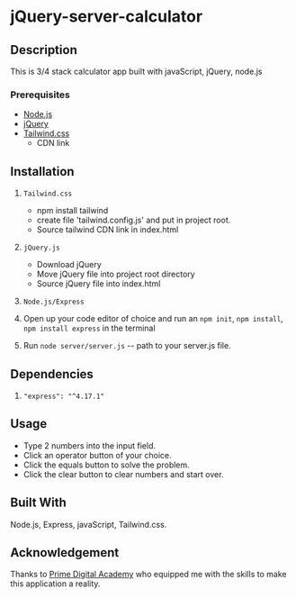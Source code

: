 # jQuery-server-calculator

## Description

This is 3/4 stack calculator app built with javaScript, jQuery, node.js

<!-- ![screenshot of the app](https://github.com/ConnorDetviler/weekend-sql-to-do-list/blob/master/Screenshot.jpg) -->

### Prerequisites

- [Node.js](https://nodejs.org/en/)
- [jQuery](https://jquery.com/download/)
- [Tailwind.css](https://tailwindcss.com/) 
    - CDN link

## Installation

1. `Tailwind.css`
    - npm install tailwind
    - create file 'tailwind.config.js' and put in project root.
    - Source tailwind CDN link in index.html

2. `jQuery.js`
    - Download jQuery
    - Move jQuery file into project root directory
    - Source jQuery file into index.html

3. `Node.js/Express`
  1. Open up your code editor of choice and run an `npm init`, `npm install`, `npm install express` in the terminal
  2. Run `node server/server.js` -- path to your server.js file.

## Dependencies

1. `"express": "^4.17.1"`

## Usage

- Type 2 numbers into the input field.
- Click an operator button of your choice.
- Click the equals button to solve the problem.
- Click the clear button to clear numbers and start over.

## Built With

 Node.js, Express, javaScript, Tailwind.css.

## Acknowledgement
Thanks to [Prime Digital Academy](www.primeacademy.io) who equipped me with the skills to make this application a reality.
